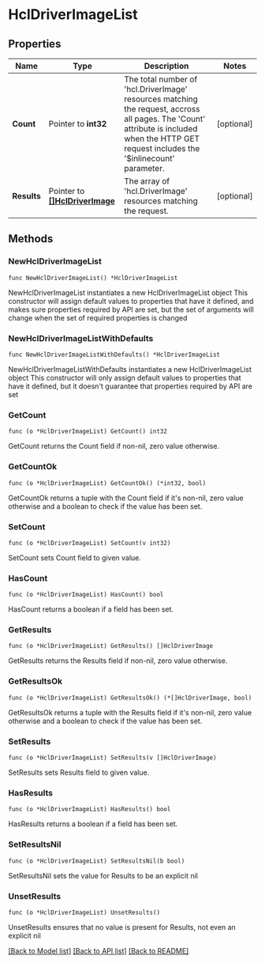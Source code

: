 # HclDriverImageList

## Properties

Name | Type | Description | Notes
------------ | ------------- | ------------- | -------------
**Count** | Pointer to **int32** | The total number of &#39;hcl.DriverImage&#39; resources matching the request, accross all pages. The &#39;Count&#39; attribute is included when the HTTP GET request includes the &#39;$inlinecount&#39; parameter. | [optional] 
**Results** | Pointer to [**[]HclDriverImage**](HclDriverImage.md) | The array of &#39;hcl.DriverImage&#39; resources matching the request. | [optional] 

## Methods

### NewHclDriverImageList

`func NewHclDriverImageList() *HclDriverImageList`

NewHclDriverImageList instantiates a new HclDriverImageList object
This constructor will assign default values to properties that have it defined,
and makes sure properties required by API are set, but the set of arguments
will change when the set of required properties is changed

### NewHclDriverImageListWithDefaults

`func NewHclDriverImageListWithDefaults() *HclDriverImageList`

NewHclDriverImageListWithDefaults instantiates a new HclDriverImageList object
This constructor will only assign default values to properties that have it defined,
but it doesn't guarantee that properties required by API are set

### GetCount

`func (o *HclDriverImageList) GetCount() int32`

GetCount returns the Count field if non-nil, zero value otherwise.

### GetCountOk

`func (o *HclDriverImageList) GetCountOk() (*int32, bool)`

GetCountOk returns a tuple with the Count field if it's non-nil, zero value otherwise
and a boolean to check if the value has been set.

### SetCount

`func (o *HclDriverImageList) SetCount(v int32)`

SetCount sets Count field to given value.

### HasCount

`func (o *HclDriverImageList) HasCount() bool`

HasCount returns a boolean if a field has been set.

### GetResults

`func (o *HclDriverImageList) GetResults() []HclDriverImage`

GetResults returns the Results field if non-nil, zero value otherwise.

### GetResultsOk

`func (o *HclDriverImageList) GetResultsOk() (*[]HclDriverImage, bool)`

GetResultsOk returns a tuple with the Results field if it's non-nil, zero value otherwise
and a boolean to check if the value has been set.

### SetResults

`func (o *HclDriverImageList) SetResults(v []HclDriverImage)`

SetResults sets Results field to given value.

### HasResults

`func (o *HclDriverImageList) HasResults() bool`

HasResults returns a boolean if a field has been set.

### SetResultsNil

`func (o *HclDriverImageList) SetResultsNil(b bool)`

 SetResultsNil sets the value for Results to be an explicit nil

### UnsetResults
`func (o *HclDriverImageList) UnsetResults()`

UnsetResults ensures that no value is present for Results, not even an explicit nil

[[Back to Model list]](../README.md#documentation-for-models) [[Back to API list]](../README.md#documentation-for-api-endpoints) [[Back to README]](../README.md)


